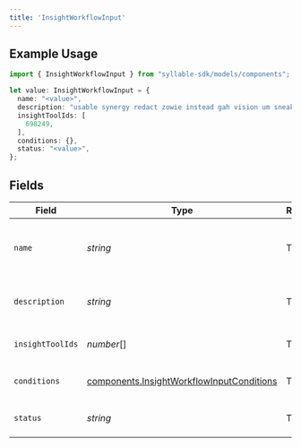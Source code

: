 ```yaml
---
title: 'InsightWorkflowInput'
---
```


## Example Usage

```typescript
import { InsightWorkflowInput } from "syllable-sdk/models/components";

let value: InsightWorkflowInput = {
  name: "<value>",
  description: "usable synergy redact zowie instead gah vision um sneaky",
  insightToolIds: [
    698249,
  ],
  conditions: {},
  status: "<value>",
};
```

## Fields

| Field                                                                                                  | Type                                                                                                   | Required                                                                                               | Description                                                                                            |
| ------------------------------------------------------------------------------------------------------ | ------------------------------------------------------------------------------------------------------ | ------------------------------------------------------------------------------------------------------ | ------------------------------------------------------------------------------------------------------ |
| `name`                                                                                                 | *string*                                                                                               | TRUE                                                                                     | Human readable name of Insight Workflow                                                                |
| `description`                                                                                          | *string*                                                                                               | TRUE                                                                                     | Text description of Insight Workflow                                                                   |
| `insightToolIds`                                                                                       | *number*[]                                                                                             | TRUE                                                                                     | List of Insight Tool IDs                                                                               |
| `conditions`                                                                                           | [components.InsightWorkflowInputConditions](/sdk-docs/models/components/insightworkflowinputconditions) | TRUE                                                                                     | Conditions for Insight Workflow                                                                        |
| `status`                                                                                               | *string*                                                                                               | TRUE                                                                                     | Status of the Insight Workflow                                                                         |